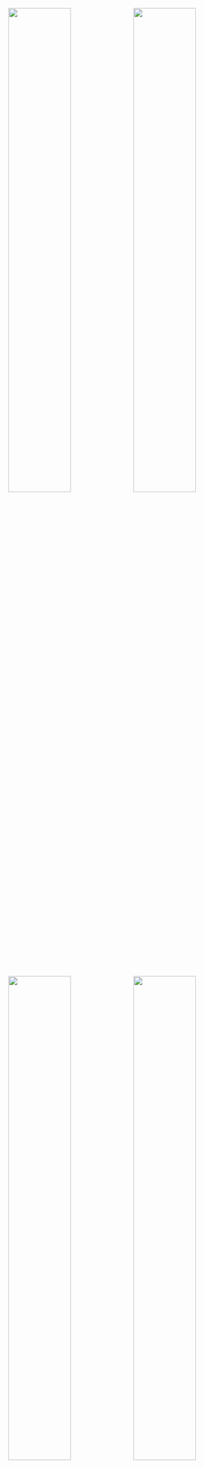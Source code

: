 <img src="https://github.com/hongtaoStudio/Dribbble/blob/master/Screenshot/Screenshot_20160807-233102.png" width="50%" height="50%"><img src="https://github.com/hongtaoStudio/Dribbble/blob/master/Screenshot/Screenshot_20160807-233215.png" width="50%" height="50%">
<img src="https://github.com/hongtaoStudio/Dribbble/blob/master/Screenshot/Screenshot_20160807-233144.png" width="50%" height="50%"><img src="https://github.com/hongtaoStudio/Dribbble/blob/master/Screenshot/Screenshot_20160807-233207.png" width="50%" height="50%">

# Blog
[仿 Bilibili 搜索效果](http://lhunter.org/2016/08/06/%E4%BB%BF%20Bilibili%20%E6%90%9C%E7%B4%A2%E6%95%88%E6%9E%9C/)